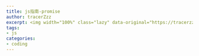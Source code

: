 ```yaml
---
title: js指南-promise  
author: tracerZzz 
excerpt: <img width="100%" class="lazy" data-original="https://tracerzzz.ltd/js/mdn.png"></br>javascript promise
tags: 
- js
categories:
- coding
---
```


